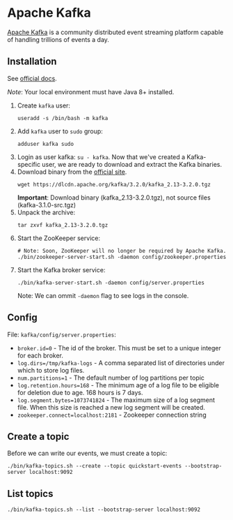 # Apache Kafka

[Apache Kafka](https://kafka.apache.org/) is a community distributed event streaming platform capable of handling trillions of events a day.

## Installation

See [official docs](https://kafka.apache.org/quickstart).

*Note*: Your local environment must have Java 8+ installed.

1. Create `kafka` user:
    ```
    useradd -s /bin/bash -m kafka
    ```
2. Add `kafka` user to `sudo` group:
    ```
    adduser kafka sudo
    ```
3. Login as user kafka: `su - kafka`. 
   Now that we've created a Kafka-specific user, we are ready to download and extract the Kafka binaries.
4. Download binary from the [official site](https://kafka.apache.org/downloads). 
    ```
    wget https://dlcdn.apache.org/kafka/3.2.0/kafka_2.13-3.2.0.tgz
    ```
    **Important**: Download binary (kafka_2.13-3.2.0.tgz), not source files (kafka-3.1.0-src.tgz)
5. Unpack the archive:
    ```
    tar zxvf kafka_2.13-3.2.0.tgz
    ```
6. Start the ZooKeeper service:
    ```
    # Note: Soon, ZooKeeper will no longer be required by Apache Kafka.
    ./bin/zookeeper-server-start.sh -daemon config/zookeeper.properties
    ```
7. Start the Kafka broker service:
    ```
    ./bin/kafka-server-start.sh -daemon config/server.properties
    ```
    Note: We can ommit `-daemon` flag to see logs in the console.

## Config

File: `kafka/config/server.properties`:

- `broker.id=0` - The id of the broker. This must be set to a unique integer for each broker.
- `log.dirs=/tmp/kafka-logs` - A comma separated list of directories under which to store log files.
- `num.partitions=1` - The default number of log partitions per topic
- `log.retention.hours=168` -  The minimum age of a log file to be eligible for deletion due to age. 168 hours is 7 days.
- `log.segment.bytes=1073741824` -  The maximum size of a log segment file. When this size is reached a new log segment will be created.
- `zookeeper.connect=localhost:2181` - Zookeeper connection string

## Create a topic

Before we can write our events, we must create a topic:

```
./bin/kafka-topics.sh --create --topic quickstart-events --bootstrap-server localhost:9092
```

## List topics

```
./bin/kafka-topics.sh --list --bootstrap-server localhost:9092
```
